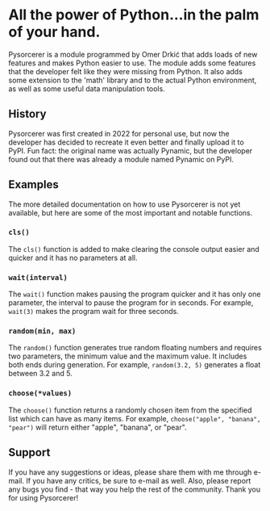 # All the power of Python...in the palm of your hand.

Pysorcerer is a module programmed by Omer Drkić that adds loads of new features and makes Python easier to use. The module adds some features that the developer felt like they were missing from Python. It also adds some extension to the 'math' library and to the actual Python environment, as well as some useful data manipulation tools.

## History

Pysorcerer was first created in 2022 for personal use, but now the developer has decided to recreate it even better and finally upload it to PyPI. Fun fact: the original name was actually Pynamic, but the developer found out that there was already a module named Pynamic on PyPI.

## Examples

The more detailed documentation on how to use Pysorcerer is not yet available, but here are some of the most important and notable functions.

### `cls()`

The `cls()` function is added to make clearing the console output easier and quicker and it has no parameters at all.

### `wait(interval)`

The `wait()` function makes pausing the program quicker and it has only one parameter, the interval to pause the program for in seconds. For example, `wait(3)` makes the program wait for three seconds.

### `random(min, max)`

The `random()` function generates true random floating numbers and requires two parameters, the minimum value and the maximum value. It includes both ends during generation. For example, `random(3.2, 5)` generates a float between 3.2 and 5.

### `choose(*values)`

The `choose()` function returns a randomly chosen item from the specified list which can have as many items. For example, `choose("apple", "banana", "pear")` will return either "apple", "banana", or "pear".

## Support

If you have any suggestions or ideas, please share them with me through e-mail. If you have any critics, be sure to e-mail as well. Also, please report any bugs you find - that way you help the rest of the community. Thank you for using Pysorcerer!